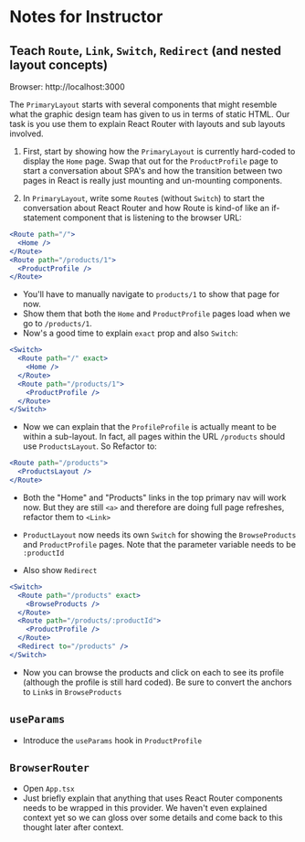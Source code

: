 # Notes for Instructor

## Teach `Route`, `Link`, `Switch`, `Redirect` (and nested layout concepts)

Browser: http://localhost:3000

The `PrimaryLayout` starts with several components that might resemble what the graphic design team has given to us in terms of static HTML. Our task is you use them to explain React Router with layouts and sub layouts involved.

1. First, start by showing how the `PrimaryLayout` is currently hard-coded to display the `Home` page. Swap that out for the `ProductProfile` page to start a conversation about SPA's and how the transition between two pages in React is really just mounting and un-mounting components.

2. In `PrimaryLayout`, write some `Route`s (without `Switch`) to start the conversation about React Router and how Route is kind-of like an if-statement component that is listening to the browser URL:

```jsx
<Route path="/">
  <Home />
</Route>
<Route path="/products/1">
  <ProductProfile />
</Route>
```

- You'll have to manually navigate to `products/1` to show that page for now.
- Show them that both the `Home` and `ProductProfile` pages load when we go to `/products/1`.
- Now's a good time to explain `exact` prop and also `Switch`:

```jsx
<Switch>
  <Route path="/" exact>
    <Home />
  </Route>
  <Route path="/products/1">
    <ProductProfile />
  </Route>
</Switch>
```

- Now we can explain that the `ProfileProfile` is actually meant to be within a sub-layout. In fact, all pages within the URL `/products` should use `ProductsLayout`. So Refactor to:

```jsx
<Route path="/products">
  <ProductsLayout />
</Route>
```

- Both the "Home" and "Products" links in the top primary nav will work now. But they are still `<a>` and therefore are doing full page refreshes, refactor them to `<Link>`

- `ProductLayout` now needs its own `Switch` for showing the `BrowseProducts` and `ProductProfile` pages. Note that the parameter variable needs to be `:productId`
- Also show `Redirect`

```jsx
<Switch>
  <Route path="/products" exact>
    <BrowseProducts />
  </Route>
  <Route path="/products/:productId">
    <ProductProfile />
  </Route>
  <Redirect to="/products" />
</Switch>
```

- Now you can browse the products and click on each to see its profile (although the profile is still hard coded). Be sure to convert the anchors to `Link`s in `BrowseProducts`

## `useParams`

- Introduce the `useParams` hook in `ProductProfile`

## `BrowserRouter`

- Open `App.tsx`
- Just briefly explain that anything that uses React Router components needs to be wrapped in this provider. We haven't even explained context yet so we can gloss over some details and come back to this thought later after context.
